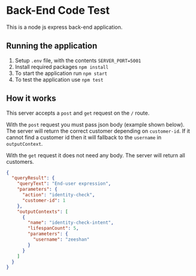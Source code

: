 # Back-End Code Test

This is a node js express back-end application.

## Running the application

1. Setup `.env` file, with the contents `SERVER_PORT=5001`
2. Install required packages `npm install`
3. To start the application run `npm start`
4. To test the application use `npm test`

## How it works

This server accepts a `post` and `get` request on the `/` route.

With the `post` request you must pass json body (example shown below).
The server will return the correct customer depending on `customer-id`.
If it cannot find a customer id then it will fallback to the `username`
in `outputContext`.

With the `get` request it does not need any body. The server will return
all customers.

```json
{
  "queryResult": {
    "queryText": "End-user expression",
    "parameters": {
      "action": "identity-check",
      "customer-id": 1
    },
    "outputContexts": [
      {
        "name": "identity-check-intent",
        "lifespanCount": 5,
        "parameters": {
          "username": "zeeshan"
        }
      }
    ]
  }
}
```

